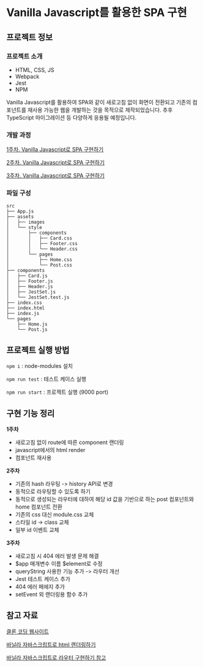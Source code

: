 # Vanilla Javascript를 활용한 SPA 구현

## 프로젝트 정보

### 프로젝트 소개

- HTML, CSS, JS
- Webpack
- Jest
- NPM

Vanilla Javascript를 활용하여 SPA와 같이 새로고침 없이 화면이 전환되고 기존의 컴포넌트를 재사용 가능한 웹을 개발하는 것을 목적으로 제작되었습니다. 추후 TypeScript 마이그레이션 등 다양하게 응용될 예정입니다.

### 개발 과정

[1주차. Vanilla Javascript로 SPA 구현하기](https://lofty-tang-eba.notion.site/Vanilla-Javascript-SPA-1-e3ad3cd22dab4650b084f29c39c3e74b?pvs=4)

[2주차. Vanilla Javascript로 SPA 구현하기](https://lofty-tang-eba.notion.site/Vanilla-Javascript-SPA-2-ee62a8984c3b4279b467d6ea73cbd794?pvs=4)

[3주차. Vanilla Javascript로 SPA 구현하기](https://lofty-tang-eba.notion.site/Vanilla-Javascript-SPA-3-84407c7cfacc45c1b1edeb4768089327?pvs=4)

### 파일 구성

```
src
├── App.js
├── assets
│   ├── images
│   └── style
│       ├── components
│       │   ├── Card.css
│       │   ├── Footer.css
│       │   └── Header.css
│       └── pages
│           ├── Home.css
│           └── Post.css
├── components
│   ├── Card.js
│   ├── Footer.js
│   ├── Header.js
│   ├── JestSet.js
│   └── JestSet.test.js
├── index.css
├── index.html
├── index.js
└── pages
    ├── Home.js
    └── Post.js

```

## 프로젝트 실행 방법

`npm i` : node-modules 설치

`npm run test` : 테스트 케이스 실행

`npm run start` : 프로젝트 실행 (9000 port)

## 구현 기능 정리

**1주차**

- 새로고침 없이 route에 따른 component 랜더링
- javascript에서의 html render
- 컴포넌트 재사용

**2주차**

- 기존의 hash 라우팅 -> history API로 변경
- 동적으로 라우팅할 수 있도록 하기
- 동적으로 생성되는 라우터에 대하여 해당 id 값을 기반으로 하는 post 컴포넌트와 home 컴포넌트 전환
- 기존의 css 대신 module.css 교체
- 스타일 id -> class 교체
- 일부 id 이벤트 교체

**3주차**

- 새로고침 시 404 에러 발생 문제 해결
- $app 매개변수 이름 $element로 수정
- queryString 사용한 기능 추가 -> 라우터 개선
- Jest 테스트 케이스 추가
- 404 에러 페에지 추가
- setEvent 외 랜더링용 함수 추가

## 참고 자료

[클론 코딩 웹사이트](https://toss.tech/)

[바닐라 자바스크립트로 html 랜더링하기](https://velog.io/@bepyan/Vanilla-JS%EB%A5%BC-React-%EA%B0%99%EC%9D%B4-%EC%BD%94%EB%94%A9%ED%95%98%EA%B8%B0)

[바닐라 자바스크립트로 라우터 구현하기 참고](https://kdydesign.github.io/2020/10/06/spa-route-tutorial/)
